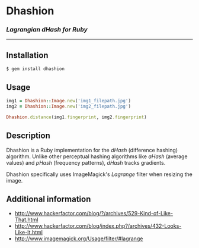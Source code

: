 # Dhashion
### _Lagrangian dHash for Ruby_
---

## Installation

    $ gem install dhashion

## Usage

```ruby
img1 = Dhashion::Image.new('img1_filepath.jpg')
img2 = Dhashion::Image.new('img2_filepath.jpg')

Dhashion.distance(img1.fingerprint, img2.fingerprint) 
```

## Description
Dhashion is a Ruby implementation for the _dHash_ (difference hashing) algorithm.
Unlike other perceptual hashing algorithms like _aHash_ (average values) and
_pHash_ (frequency patterns), _dHash_ tracks gradients.

Dhashion specifically uses ImageMagick's _Lagrange_ filter when resizing the
image.

## Additional information
* http://www.hackerfactor.com/blog/?/archives/529-Kind-of-Like-That.html
* http://www.hackerfactor.com/blog/index.php?/archives/432-Looks-Like-It.html
* http://www.imagemagick.org/Usage/filter/#lagrange
